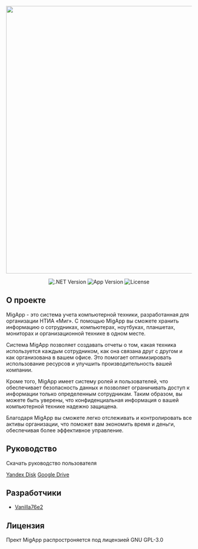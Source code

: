 <p align="center">
      <img src="https://i.ibb.co/3yZD2Zr/Icon-1.png" width="726">
</p>

<p align="center">
   <img src="https://img.shields.io/badge/.NET-4.7.2-orange" alt=".NET Version">
   <img src="https://img.shields.io/badge/App_Version-1.0-green" alt="App Version">
   <img src="https://img.shields.io/badge/License-GPL--3.0-blue" alt="License">
</p>

## О проекте

MigApp - это система учета компьютерной техники, разработанная для организации НТИА «Миг». С помощью MigApp вы сможете хранить информацию о сотрудниках, компьютерах, ноутбуках, планшетах, мониторах и организационной технике в одном месте.

Система MigApp позволяет создавать отчеты о том, какая техника используется каждым сотрудником, как она связана друг с другом и как организована в вашем офисе. Это помогает оптимизировать использование ресурсов и улучшить производительность вашей компании.

Кроме того, MigApp имеет систему ролей и пользователей, что обеспечивает безопасность данных и позволяет ограничивать доступ к информации только определенным сотрудникам. Таким образом, вы можете быть уверены, что конфиденциальная информация о вашей компьютерной технике надежно защищена.

Благодаря MigApp вы сможете легко отслеживать и контролировать все активы организации, что поможет вам экономить время и деньги, обеспечивая более эффективное управление.

## Руководство

Скачать руководство пользователя 

[Yandex Disk](https://disk.yandex.ru/i/f3Ie9Wuwiq6o-w)
[Google Drive](https://drive.google.com/drive/home)

## Разработчики

- [Vanilla76e2](https://github.com/Vanilla76e2)

## Лицензия
Прект MigApp распростроняется под лицензией GNU GPL-3.0
